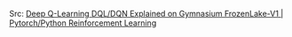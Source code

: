 
Src: [Deep Q-Learning DQL/DQN Explained on Gymnasium FrozenLake-V1 | Pytorch/Python Reinforcement Learning
](https://www.youtube.com/watch?v=EUrWGTCGzlA&list=PL58zEckBH8fCt_lYkmayZoR9XfDCW9hte&ab_channel=JohnnyCode)
